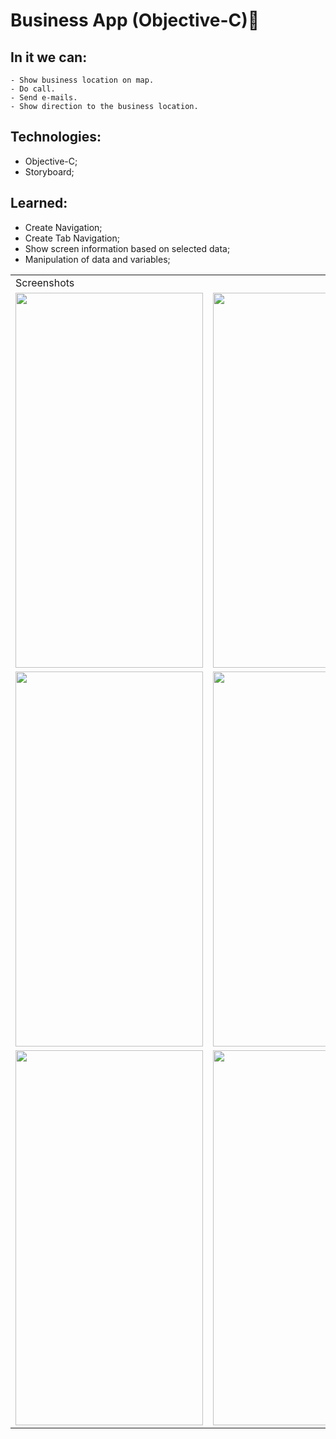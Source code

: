 # Business App (Objective-C)📱 
  
  ## In it we can:
    - Show business location on map.
    - Do call.
    - Send e-mails.
    - Show direction to the business location.
  
  ## Technologies:
   - Objective-C;
   - Storyboard;
   
  ## Learned:
  - Create Navigation;
  - Create Tab Navigation;
  - Show screen information based on selected data;
  - Manipulation of data and variables;

  <table>
    <tr>
       <td colspan="3">Screenshots</td>
    </tr>
    <tr>
      <td><img src="https://user-images.githubusercontent.com/38798492/200676940-c75a9820-3e2a-45f2-ba81-ad08348f2457.png" width="300" height="600"></td>
      <td><img src="https://user-images.githubusercontent.com/38798492/200677082-34d84040-01d0-4049-8f2d-953994c0b913.png" width="300" height="600"></td>
      <td><img src="https://user-images.githubusercontent.com/38798492/200677198-9c8cebc1-19dd-45f9-a178-fd414037dcfe.png" width="300" height="600"></td>
    </tr>
    <tr>
      <td><img src="https://user-images.githubusercontent.com/38798492/200677302-0001e61b-ba33-40e7-97c6-cb8fea1ef2d9.png" width="300" height="600"></td>
      <td><img src="https://user-images.githubusercontent.com/38798492/200677397-bb52386c-99eb-4a89-a5fa-1abac3047930.png" width="300" height="600"></td>
      <td><img src="https://user-images.githubusercontent.com/38798492/200677501-213f2707-dd81-47bb-9c6e-5e7544c0daeb.png" width="300" height="600"></td>
    </tr>
    <tr>
      <td><img src="https://user-images.githubusercontent.com/38798492/200677720-a56d9e1d-2232-4d23-b126-d4673ab0bf66.png" width="300" height="600"></td>
      <td colspan="2"><img src="https://user-images.githubusercontent.com/38798492/200677812-376b7b50-c34c-4fb4-98db-e801375fcb42.png" width="600" height="600"></td>
    </tr>

 </table>
